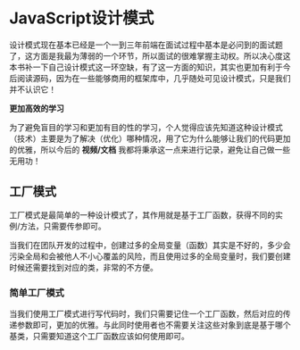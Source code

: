 # JavaScript设计模式

设计模式现在基本已经是一个一到三年前端在面试过程中基本是必问到的面试题了，这方面是我最为薄弱的一个环节，所以面试的很难掌握主动权。所以决心度这本书补一下自己设计模式这一环空缺，有了这一方面的知识，其实也更加有利于今后阅读源码，因为在一些能够商用的框架库中，几乎随处可见设计模式，只是我们并不认识它！

**更加高效的学习**

为了避免盲目的学习和更加有目的性的学习，个人觉得应该先知道这种设计模式（技术）主要是为了解决（优化）哪种情况，用了它为什么能够让我们的代码更加的优雅，所以今后的 **视频/文档** 我都将秉承这一点来进行记录，避免让自己做一些无用功！

## 工厂模式

工厂模式是最简单的一种设计模式了，其作用就是基于工厂函数，获得不同的实例/方法，只需要传参即可。

当我们在团队开发的过程中，创建过多的全局变量（函数）其实是不好的，多少会污染全局和会被他人不小心覆盖的风险，而且使用过多的全局变量时，我们要创建时候还需要找到对应的类，非常的不方便。

### 简单工厂模式

当我们使用工厂模式进行写代码时，我们只需要记住一个工厂函数，然后对应的传递参数即可，更加的优雅。与此同时使用者也不需要关注这些对象到底是基于哪个基类，只需要知道这个工厂函数应该如何使用即可。

